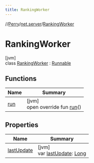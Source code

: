 ```yaml
---
title: RankingWorker
---
```

//[Perry](../../../index.html)/[net.server](../index.html)/[RankingWorker](index.html)



# RankingWorker



[jvm]\
class [RankingWorker](index.html) : [Runnable](https://docs.oracle.com/javase/8/docs/api/java/lang/Runnable.html)



## Functions


| Name | Summary |
|---|---|
| [run](run.html) | [jvm]<br>open override fun [run](run.html)() |


## Properties


| Name | Summary |
|---|---|
| [lastUpdate](last-update.html) | [jvm]<br>var [lastUpdate](last-update.html): [Long](https://kotlinlang.org/api/latest/jvm/stdlib/kotlin/-long/index.html) |

